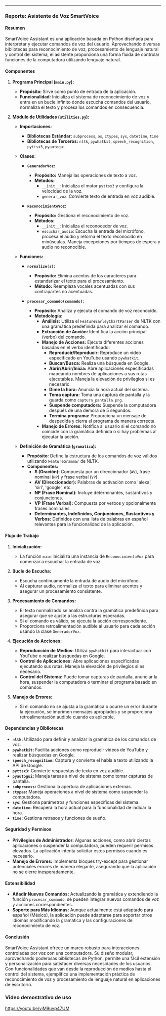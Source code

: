 ---

### Reporte: Asistente de Voz SmartVoice

#### Resumen

SmartVoice Assistant es una aplicación basada en Python diseñada para interpretar y ejecutar comandos de voz del usuario. Aprovechando diversas bibliotecas para reconocimiento de voz, procesamiento de lenguaje natural y control del sistema, el asistente proporciona una forma fluida de controlar funciones de la computadora utilizando lenguaje natural.

#### Componentes

1. **Programa Principal (`main.py`):**

   - **Propósito:** Sirve como punto de entrada de la aplicación.
   - **Funcionalidad:** Inicializa el sistema de reconocimiento de voz y entra en un bucle infinito donde escucha comandos del usuario, normaliza el texto y procesa los comandos en consecuencia.

2. **Módulo de Utilidades (`utilities.py`):**

   - **Importaciones:**

     - **Bibliotecas Estándar:** `subprocess`, `os`, `ctypes`, `sys`, `datetime`, `time`
     - **Bibliotecas de Terceros:** `nltk`, `pywhatkit`, `speech_recognition`, `pyttsx3`, `pyautogui`

   - **Clases:**

     - **`GeneradorVoz`:**

       - **Propósito:** Maneja las operaciones de texto a voz.
       - **Métodos:**
         - `__init__`: Inicializa el motor `pyttsx3` y configura la velocidad de la voz.
         - `generar_voz`: Convierte texto de entrada en voz audible.

     - **`ReconocimientoVoz`:**
       - **Propósito:** Gestiona el reconocimiento de voz.
       - **Métodos:**
         - `__init__`: Inicializa el reconocedor de voz.
         - `escuchar_audio`: Escucha la entrada del micrófono, procesa el audio y retorna el texto reconocido en minúsculas. Maneja excepciones por tiempos de espera y audio no reconocible.

   - **Funciones:**

     - **`normalize(s)`:**

       - **Propósito:** Elimina acentos de los caracteres para estandarizar el texto para el procesamiento.
       - **Método:** Reemplaza vocales acentuadas con sus contrapartes no acentuadas.

     - **`procesar_comando(comando)`:**
       - **Propósito:** Analiza y ejecuta el comando de voz reconocido.
       - **Metodología:**
         - **Análisis:** Utiliza el `FeatureEarleyChartParser` de NLTK con una gramática predefinida para analizar el comando.
         - **Extracción de Acción:** Identifica la acción principal (verbo) del comando.
         - **Manejo de Acciones:** Ejecuta diferentes acciones basadas en el verbo identificado:
           - **Reproducir/Reproducir:** Reproduce un video especificado en YouTube usando `pywhatkit`.
           - **Buscar/Busca:** Realiza una búsqueda en Google.
           - **Abrir/Abrir/Inicia:** Abre aplicaciones especificadas mapeando nombres de aplicaciones a sus rutas ejecutables. Maneja la elevación de privilegios si es necesario.
           - **Dime la hora:** Anuncia la hora actual del sistema.
           - **Toma captura:** Toma una captura de pantalla y la guarda como `captura_pantalla.png`.
           - **Suspende computadora:** Suspende la computadora después de una demora de 5 segundos.
           - **Termina programa:** Proporciona un mensaje de despedida y cierra el programa de manera correcta.
         - **Manejo de Errores:** Notifica al usuario si el comando no coincide con la gramática definida o si hay problemas al ejecutar la acción.

   - **Definición de Gramática (`gramatica`):**

     - **Propósito:** Define la estructura de los comandos de voz válidos utilizando `FeatureGrammar` de NLTK.
     - **Componentes:**
       - **S (Oración):** Compuesta por un direccionador (`AV`), frase nominal (`NP`) y frase verbal (`VP`).
       - **AV (Direccionador):** Palabras de activación como 'alexa', 'siri', 'google', etc.
       - **NP (Frase Nominal):** Incluye determinantes, sustantivos y conjunciones.
       - **VP (Frase Verbal):** Compuesta por verbos y opcionalmente frases nominales.
       - **Determinantes, Indefinidos, Conjunciones, Sustantivos y Verbos:** Definidos con una lista de palabras en español relevantes para la funcionalidad de la aplicación.

#### Flujo de Trabajo

1. **Inicialización:**

   - La función `main` inicializa una instancia de `ReconocimientoVoz` para comenzar a escuchar la entrada de voz.

2. **Bucle de Escucha:**

   - Escucha continuamente la entrada de audio del micrófono.
   - Al capturar audio, normaliza el texto para eliminar acentos y asegurar un procesamiento consistente.

3. **Procesamiento de Comandos:**

   - El texto normalizado se analiza contra la gramática predefinida para asegurar que se ajuste a las estructuras esperadas.
   - Si el comando es válido, se ejecuta la acción correspondiente.
   - Proporciona retroalimentación audible al usuario para cada acción usando la clase `GeneradorVoz`.

4. **Ejecución de Acciones:**

   - **Reproducción de Medios:** Utiliza `pywhatkit` para interactuar con YouTube o realizar búsquedas en Google.
   - **Control de Aplicaciones:** Abre aplicaciones especificadas ejecutando sus rutas. Maneja la elevación de privilegios si es necesario.
   - **Control del Sistema:** Puede tomar capturas de pantalla, anunciar la hora, suspender la computadora o terminar el programa basado en comandos.

5. **Manejo de Errores:**

   - Si el comando no se ajusta a la gramática o ocurre un error durante la ejecución, se imprimen mensajes apropiados y se proporciona retroalimentación audible cuando es aplicable.

#### Dependencias y Bibliotecas

- **`nltk`:** Utilizado para definir y analizar la gramática de los comandos de voz.
- **`pywhatkit`:** Facilita acciones como reproducir videos de YouTube y realizar búsquedas en Google.
- **`speech_recognition`:** Captura y convierte el habla a texto utilizando la API de Google.
- **`pyttsx3`:** Convierte respuestas de texto en voz audible.
- **`pyautogui`:** Maneja tareas a nivel de sistema como tomar capturas de pantalla.
- **`subprocess`:** Gestiona la apertura de aplicaciones externas.
- **`ctypes`:** Maneja operaciones a nivel de sistema como suspender la computadora.
- **`sys`:** Gestiona parámetros y funciones específicas del sistema.
- **`datetime`:** Recupera la hora actual para la funcionalidad de indicar la hora.
- **`time`:** Gestiona retrasos y funciones de sueño.

#### Seguridad y Permisos

- **Privilegios de Administrador:** Algunas acciones, como abrir ciertas aplicaciones o suspender la computadora, pueden requerir permisos elevados. La aplicación intenta solicitar estos permisos cuando es necesario.
- **Manejo de Errores:** Implementa bloques try-except para gestionar potenciales errores de manera elegante, asegurando que la aplicación no se cierre inesperadamente.

#### Extensibilidad

- **Añadir Nuevos Comandos:** Actualizando la gramática y extendiendo la función `procesar_comando`, se pueden integrar nuevos comandos de voz y acciones correspondientes.
- **Soporte para Más Idiomas:** Aunque actualmente está adaptado para español (México), la aplicación puede adaptarse para soportar otros idiomas modificando la gramática y las configuraciones de reconocimiento de voz.

#### Conclusión

SmartVoice Assistant ofrece un marco robusto para interacciones controladas por voz con una computadora. Su diseño modular, aprovechando poderosas bibliotecas de Python, permite una fácil extensión y personalización para satisfacer diversas necesidades de los usuarios. Con funcionalidades que van desde la reproducción de medios hasta el control del sistema, ejemplifica una implementación práctica de reconocimiento de voz y procesamiento de lenguaje natural en aplicaciones de escritorio.

### Video demostrativo de uso

https://youtu.be/vjM9uvp47UM
